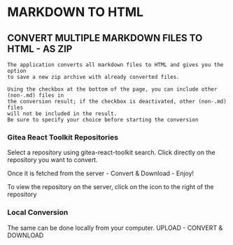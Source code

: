 # MARKDOWN TO HTML

## CONVERT MULTIPLE MARKDOWN FILES TO HTML - AS ZIP
```
The application converts all markdown files to HTML and gives you the option
to save a new zip archive with already converted files.  

Using the checkbox at the bottom of the page, you can include other (non-.md) files in
the conversion result; if the checkbox is deactivated, other (non-.md) files
will not be included in the result.  
Be sure to specify your choice before starting the conversion
```

### Gitea React Toolkit Repositories
 Select a repository using gitea-react-toolkit search. Click directly on the repository you want to convert.

Once it is fetched from the server - Convert & Download - Enjoy!

To view the repository on the server, click on the icon to the right of the repository

### Local Conversion
The same can be done locally from your computer. UPLOAD - CONVERT & DOWNLOAD
